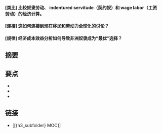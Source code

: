 #### [类比] 比较奴隶劳动、 indentured servitude（契约奴）和 wage labor（工资劳动）的经济计算。


#### [连接] 这如何连接到现在移民和劳动力全球化的讨论？


#### [规律] 经济成本效益分析如何导致非洲奴隶成为“最优”选择？


## 摘要


## 要点

- 
- 
- 

## 链接

- [[{h3_subfolder} MOC]]
